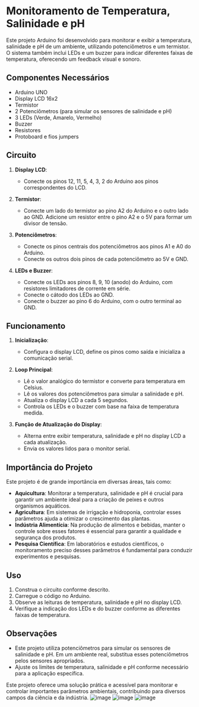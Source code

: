 # Monitoramento de Temperatura, Salinidade e pH

Este projeto Arduino foi desenvolvido para monitorar e exibir a temperatura, salinidade e pH de um ambiente, utilizando potenciômetros e um termistor. O sistema também inclui LEDs e um buzzer para indicar diferentes faixas de temperatura, oferecendo um feedback visual e sonoro.

## Componentes Necessários

- Arduino UNO
- Display LCD 16x2
- Termistor
- 2 Potenciômetros (para simular os sensores de salinidade e pH)
- 3 LEDs (Verde, Amarelo, Vermelho)
- Buzzer
- Resistores
- Protoboard e fios jumpers

## Circuito

1. **Display LCD**:
   - Conecte os pinos 12, 11, 5, 4, 3, 2 do Arduino aos pinos correspondentes do LCD.
   
2. **Termistor**:
   - Conecte um lado do termistor ao pino A2 do Arduino e o outro lado ao GND. Adicione um resistor entre o pino A2 e o 5V para formar um divisor de tensão.

3. **Potenciômetros**:
   - Conecte os pinos centrais dos potenciômetros aos pinos A1 e A0 do Arduino.
   - Conecte os outros dois pinos de cada potenciômetro ao 5V e GND.

4. **LEDs e Buzzer**:
   - Conecte os LEDs aos pinos 8, 9, 10 (anodo) do Arduino, com resistores limitadores de corrente em série.
   - Conecte o cátodo dos LEDs ao GND.
   - Conecte o buzzer ao pino 6 do Arduino, com o outro terminal ao GND.

## Funcionamento

1. **Inicialização**:
   - Configura o display LCD, define os pinos como saída e inicializa a comunicação serial.
   
2. **Loop Principal**:
   - Lê o valor analógico do termistor e converte para temperatura em Celsius.
   - Lê os valores dos potenciômetros para simular a salinidade e pH.
   - Atualiza o display LCD a cada 5 segundos.
   - Controla os LEDs e o buzzer com base na faixa de temperatura medida.

3. **Função de Atualização do Display**:
   - Alterna entre exibir temperatura, salinidade e pH no display LCD a cada atualização.
   - Envia os valores lidos para o monitor serial.

## Importância do Projeto

Este projeto é de grande importância em diversas áreas, tais como:

- **Aquicultura**: Monitorar a temperatura, salinidade e pH é crucial para garantir um ambiente ideal para a criação de peixes e outros organismos aquáticos.
- **Agricultura**: Em sistemas de irrigação e hidroponia, controlar esses parâmetros ajuda a otimizar o crescimento das plantas.
- **Indústria Alimentícia**: Na produção de alimentos e bebidas, manter o controle sobre esses fatores é essencial para garantir a qualidade e segurança dos produtos.
- **Pesquisa Científica**: Em laboratórios e estudos científicos, o monitoramento preciso desses parâmetros é fundamental para conduzir experimentos e pesquisas.

## Uso

1. Construa o circuito conforme descrito.
2. Carregue o código no Arduino.
3. Observe as leituras de temperatura, salinidade e pH no display LCD.
4. Verifique a indicação dos LEDs e do buzzer conforme as diferentes faixas de temperatura.

## Observações

- Este projeto utiliza potenciômetros para simular os sensores de salinidade e pH. Em um ambiente real, substitua esses potenciômetros pelos sensores apropriados.
- Ajuste os limites de temperatura, salinidade e pH conforme necessário para a aplicação específica.

Este projeto oferece uma solução prática e acessível para monitorar e controlar importantes parâmetros ambientais, contribuindo para diversos campos da ciência e da indústria.
![image](https://github.com/GSBF/Gs-edge-BF/assets/80282965/c71365f9-3ac7-440e-bef8-3d08e1f7b79a)
![image](https://github.com/GSBF/Gs-edge-BF/assets/80282965/ba8aebe3-9ae5-4bb6-bc14-7c7962ab34b9)
![image](https://github.com/GSBF/Gs-edge-BF/assets/80282965/bc007296-1fa8-4509-b667-343065b4dd18)

